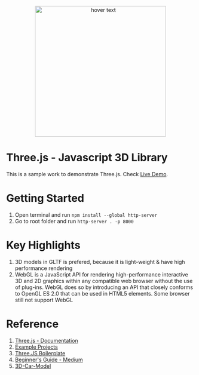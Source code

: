 <p align="center">
  <img src="https://blog.logrocket.com/wp-content/uploads/2020/12/threejs-geometries-materials.png" width="350" title="hover text">
</p>

# Three.js - Javascript 3D Library

This is a sample work to demonstrate Three.js. Check [Live Demo](https://gouravone.github.io/three.js/).

# Getting Started

1. Open terminal and run `npm install --global http-server`
2. Go to root folder and run `http-server . -p 8000`

# Key Highlights

1. 3D models in GLTF is prefered, because it is light-weight & have high performance rendering
2. WebGL is a JavaScript API for rendering high-performance interactive 3D and 2D graphics within any compatible web browser without the use of plug-ins. WebGL does so by introducing an API that closely conforms to OpenGL ES 2.0 that can be used in HTML5 <canvas> elements. Some browser still not support WebGL
  
# Reference
1. [Three.js - Documentation](https://threejs.org/docs/index.html#manual/en/introduction/Creating-a-scene)
2. [Example Projects](https://threejs.org/examples/#webgl_animation_keyframes)
3. [Three.JS Boilerplate](https://github.com/paulmg/ThreeJS-Webpack-ES6-Boilerplate)
4. [Beginner's Guide - Medium](https://medium.com/@benjamin.c.coleman/the-beginners-guide-to-beginning-three-js-c36b8947c2aa)
5. [3D-Car-Model](https://santosharron.github.io/3D-car-model/)
